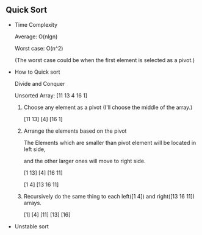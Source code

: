 ## Quick Sort
* Time Complexity

    Average: O(nlgn)

    Worst case: O(n^2)

    (The worst case could be when the first element is selected as a pivot.)

* How to Quick sort

    Divide and Conquer 

    Unsorted Array: [11 13 4 16 1]

    1. Choose any element as a pivot (I'll choose the middle of the array.)

        [11 13] [4] [16 1]

    2. Arrange the elements based on the pivot

        The Elements which are smaller than pivot element will be located in left side,

        and the other larger ones will move to right side.

        [1 13] [4] [16 11]

        [1 4] [13 16 11]

    3. Recursively do the same thing to each left([1 4]) and right([13 16 11]) arrays.

        [1] [4] [11] [13] [16]


* Unstable sort





